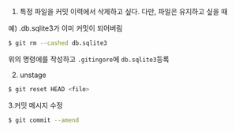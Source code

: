 1. 특정 파일을 커밋 이력에서 삭제하고 싶다. 다만, 파일은 유지하고 싶을 때

예) .db.sqlite3가 이미 커밋이 되어버림

```bash
$ git rm --cashed db.sqlite3
```

위의 명령에를 작성하고 `.gitingore`에 `db.sqlite3`등록

2. unstage

```bash
$ git reset HEAD <file>
```

3.커밋 메시지 수정

```bash
$ git commit --amend
```

 